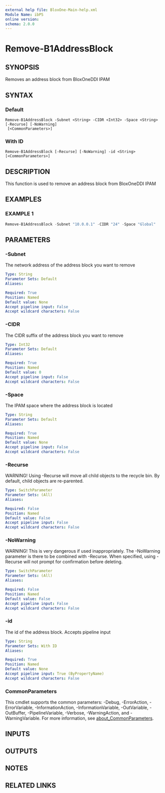 ```yaml
---
external help file: BloxOne-Main-help.xml
Module Name: ibPS
online version:
schema: 2.0.0
---
```


# Remove-B1AddressBlock

## SYNOPSIS
Removes an address block from BloxOneDDI IPAM

## SYNTAX

### Default
```
Remove-B1AddressBlock -Subnet <String> -CIDR <Int32> -Space <String> [-Recurse] [-NoWarning]
 [<CommonParameters>]
```

### With ID
```
Remove-B1AddressBlock [-Recurse] [-NoWarning] -id <String> [<CommonParameters>]
```

## DESCRIPTION
This function is used to remove an address block from BloxOneDDI IPAM

## EXAMPLES

### EXAMPLE 1
```powershell
Remove-B1AddressBlock -Subnet "10.0.0.1" -CIDR "24" -Space "Global"
```

## PARAMETERS

### -Subnet
The network address of the address block you want to remove

```yaml
Type: String
Parameter Sets: Default
Aliases:

Required: True
Position: Named
Default value: None
Accept pipeline input: False
Accept wildcard characters: False
```

### -CIDR
The CIDR suffix of the address block you want to remove

```yaml
Type: Int32
Parameter Sets: Default
Aliases:

Required: True
Position: Named
Default value: 0
Accept pipeline input: False
Accept wildcard characters: False
```

### -Space
The IPAM space where the address block is located

```yaml
Type: String
Parameter Sets: Default
Aliases:

Required: True
Position: Named
Default value: None
Accept pipeline input: False
Accept wildcard characters: False
```

### -Recurse
WARNING!
Using -Recurse will move all child objects to the recycle bin.
By default, child objects are re-parented.

```yaml
Type: SwitchParameter
Parameter Sets: (All)
Aliases:

Required: False
Position: Named
Default value: False
Accept pipeline input: False
Accept wildcard characters: False
```

### -NoWarning
WARNING!
This is very dangerous if used inappropriately.
The -NoWarning parameter is there to be combined with -Recurse.
When specified, using -Recurse will not prompt for confirmation before deleting.

```yaml
Type: SwitchParameter
Parameter Sets: (All)
Aliases:

Required: False
Position: Named
Default value: False
Accept pipeline input: False
Accept wildcard characters: False
```

### -id
The id of the address block.
Accepts pipeline input

```yaml
Type: String
Parameter Sets: With ID
Aliases:

Required: True
Position: Named
Default value: None
Accept pipeline input: True (ByPropertyName)
Accept wildcard characters: False
```

### CommonParameters
This cmdlet supports the common parameters: -Debug, -ErrorAction, -ErrorVariable, -InformationAction, -InformationVariable, -OutVariable, -OutBuffer, -PipelineVariable, -Verbose, -WarningAction, and -WarningVariable. For more information, see [about_CommonParameters](http://go.microsoft.com/fwlink/?LinkID=113216).

## INPUTS

## OUTPUTS

## NOTES

## RELATED LINKS
